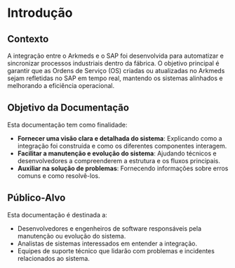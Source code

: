 # Introdução

## Contexto

A integração entre o Arkmeds e o SAP foi desenvolvida para automatizar e sincronizar processos industriais dentro da fábrica. O objetivo principal é garantir que as Ordens de Serviço (OS) criadas ou atualizadas no Arkmeds sejam refletidas no SAP em tempo real, mantendo os sistemas alinhados e melhorando a eficiência operacional.

## Objetivo da Documentação

Esta documentação tem como finalidade:

- **Fornecer uma visão clara e detalhada do sistema**: Explicando como a integração foi construída e como os diferentes componentes interagem.
- **Facilitar a manutenção e evolução do sistema**: Ajudando técnicos e desenvolvedores a compreenderem a estrutura e os fluxos principais.
- **Auxiliar na solução de problemas**: Fornecendo informações sobre erros comuns e como resolvê-los.

## Público-Alvo

Esta documentação é destinada a:

- Desenvolvedores e engenheiros de software responsáveis pela manutenção ou evolução do sistema.
- Analistas de sistemas interessados em entender a integração.
- Equipes de suporte técnico que lidarão com problemas e incidentes relacionados ao sistema.

